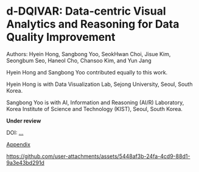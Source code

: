 # d-DQIVAR: Data-centric Visual Analytics and Reasoning for Data Quality Improvement 

Authors: Hyein Hong, Sangbong Yoo, SeokHwan Choi, Jisue Kim, Seongbum Seo, Haneol Cho, Chansoo Kim, and Yun Jang

Hyein Hong and Sangbong Yoo contributed equally to this work.

Hyein Hong is with Data Visualization Lab, Sejong University, Seoul, South Korea.

Sangbong Yoo is with AI, Information and Reasoning (AI/R) Laboratory, Korea Institute of Science and Technology (KIST), Seoul, South Korea.

**Under review**

DOI: [...](...)

[Appendix](./Appendix/appendix.pdf)


https://github.com/user-attachments/assets/5448af3b-24fa-4cd9-88d1-9a3e43bd291d
